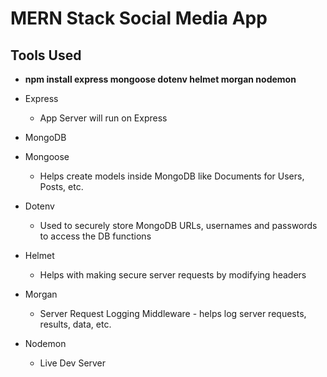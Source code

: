 # MERN Stack Social Media App

## Tools Used

-   **npm install express mongoose dotenv helmet morgan nodemon**

-   Express
    -   App Server will run on Express
-   MongoDB
-   Mongoose
    -   Helps create models inside MongoDB like Documents for Users, Posts, etc.
-   Dotenv
    -   Used to securely store MongoDB URLs, usernames and passwords to access the DB functions
-   Helmet
    -   Helps with making secure server requests by modifying headers
-   Morgan
    -   Server Request Logging Middleware - helps log server requests, results, data, etc.
-   Nodemon
    -   Live Dev Server
